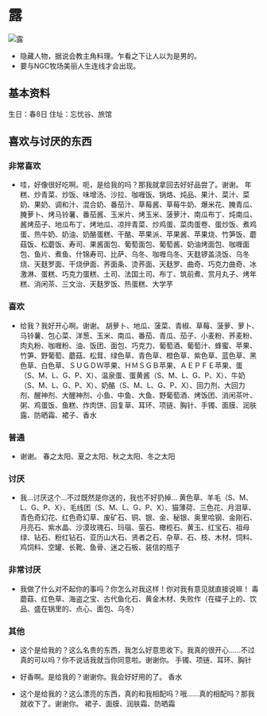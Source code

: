 # 露

![露](露.png)

- 隐藏人物，据说会教主角料理。乍看之下让人以为是男的。
- 要与NGC牧场美丽人生连线才会出现。

## 基本资料

生日：春8日
住址：忘忧谷、旅馆

## 喜欢与讨厌的东西

### 非常喜欢

- 哇，好像很好吃啊。呃，是给我的吗？那我就拿回去好好品尝了。谢谢。
年糕、炒青菜、炒饭、味增汤、沙拉、咖喱饭、锅烙、炖品、果汁、菜汁、菜奶、果奶、调和汁、混合奶、番茄汁、草莓酱、草莓牛奶、爆米花、腌青瓜、腌萝卜、烤马铃薯、番茄酱、玉米片、烤玉米、菠萝汁、南瓜布丁、炖南瓜、酱烤茄子、地瓜布丁、烤地瓜、凉拌青菜、炒鸡蛋、菜肉蛋卷、蛋炒饭、煮鸡蛋、热牛奶、奶油、奶酪蛋糕、干酪、苹果派、苹果酱、苹果烧、竹笋饭、蘑菇饭、松蘑饭、寿司、果酱面包、葡萄面包、葡萄酱、奶油烤面包、咖喱面包、鱼片、煮鱼、什锦寿司、比萨、乌冬、咖喱乌冬、天麸锣盖浇饭、乌冬烧、天麸罗面、干烧伊面、荞面条、烫荞面、天麸罗、曲奇、巧克力曲奇、冰激淋、蛋糕、巧克力蛋糕、土司、法国土司、布丁、筑前煮、赏月丸子、烤年糕、消闲茶、三文治、天麸罗饭、热蛋糕、大学芋

### 喜欢

- 给我？我好开心啊。谢谢。
胡萝卜、地瓜、菠菜、青椒、草莓、菠萝、萝卜、马铃薯、包心菜、洋葱、玉米、南瓜、番茄、青瓜、茄子、小麦粉、荞麦粉、肉丸粉、咖喱粉、油、饭团、面包、巧克力、葡萄酒、葡萄汁、蜂蜜、苹果、竹笋、野葡萄、蘑菇、松茸、绿色草、青色草、橙色草、紫色草、蓝色草、黑色草、白色草、ＳＵＧＤＷ苹果、ＨＭＳＧＢ苹果、ＡＥＰＦＥ苹果、蛋（S、M、L、G、P、X）、温泉蛋、蛋黄酱（S、M、L、G、P、X）、牛奶（S、M、L、G、P、X）、奶酪（S、M、L、G、P、X）、回力剂、大回力剂、醒神剂、大醒神剂、小鱼、中鱼、大鱼、野葡萄酒、烤饭团、消闲茶叶、粥、鸡蛋饭、鱼糕、炸肉饼、回复草、耳环、项链、胸针、手镯、面膜、润肤露、防晒霜、裙子、香水

### 普通

- 谢谢。
春之太阳、夏之太阳、秋之太阳、冬之太阳

### 讨厌

- 我…讨厌这个…不过既然是你送的，我也不好扔掉…
黄色草、羊毛（S、M、L、G、P、X）、毛线团（S、M、L、G、P、X）、猫薄荷、三色花、月泪草、青色奇幻花、红色奇幻草、废矿石、铜、银、金、秘银、奥里哈钢、金刚石、月亮石、紫水晶、沙漠玫瑰石、玛瑙、萤石、橄榄石、黄玉、红宝石、祖母绿、钻石、粉红钻石、亚历山大石、贤者之石、杂草、石、枝、木材、饲料、鸡饲料、空罐、长靴、鱼骨、迷之石板、装信的瓶子

### 非常讨厌

- 我做了什么对不起你的事吗？你怎么对我这样！你对我有意见就直接说嘛！
毒蘑菇、红色草、海盗之宝、古代鱼化石、黄金木材、失败作（在碟子上的、饮品、盛在锅里的、点心、面包、乌冬）

### 其他

- 这个是给我的？这么名贵的东西，我怎么好意思收下。我真的很开心……不过真的可以吗？你不说话我就当你同意啦。谢谢你。
手镯、项链、耳环、胸针

- 好香啊。是给我的？谢谢你。我会好好用的了。
香水

- 这个是给我的？这么漂亮的东西，真的和我相配吗？哦……真的相配吗？那我就收下了。谢谢你。
裙子、面膜、润肤霜、防晒霜
